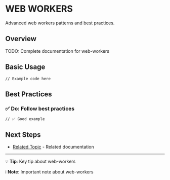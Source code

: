 # WEB WORKERS

Advanced web workers patterns and best practices.

## Overview

TODO: Complete documentation for web-workers

## Basic Usage

```tsx
// Example code here
```

## Best Practices

### ✅ Do: Follow best practices

```tsx
// ✅ Good example
```

## Next Steps

- [Related Topic](/docs/advanced/related.md) - Related documentation

---

💡 **Tip**: Key tip about web-workers

ℹ️ **Note**: Important note about web-workers
